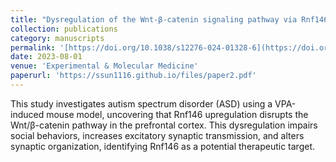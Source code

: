 ```yaml
---
title: "Dysregulation of the Wnt-β-catenin signaling pathway via Rnf146 upregulation in a VPA-induced mouse model of autism spectrum disorder"
collection: publications
category: manuscripts
permalink: '[https://doi.org/10.1038/s12276-024-01328-6](https://doi.org/10.1038/s12276-023-01065-2)'
date: 2023-08-01
venue: 'Experimental & Molecular Medicine'
paperurl: 'https://ssun1116.github.io/files/paper2.pdf'
---
```


This study investigates autism spectrum disorder (ASD) using a VPA-induced mouse model, uncovering that Rnf146 upregulation disrupts the Wnt/β-catenin pathway in the prefrontal cortex. This dysregulation impairs social behaviors, increases excitatory synaptic transmission, and alters synaptic organization, identifying Rnf146 as a potential therapeutic target.
